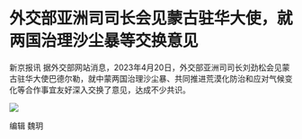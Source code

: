 # 外交部亚洲司司长会见蒙古驻华大使，就两国治理沙尘暴等交换意见

新京报讯
据外交部网站消息，2023年4月20日，外交部亚洲司司长刘劲松会见蒙古驻华大使巴德尔勒，就中蒙两国治理沙尘暴、共同推进荒漠化防治和应对气候变化等合作事宜友好深入交换了意见，达成不少共识。

![](https://inews.gtimg.com/om_bt/OAIo7BaDqd8lTtIFpCUCyr80OOl9UUSgg8bi4CyiAnUmgAA/1000)

编辑 魏玥

